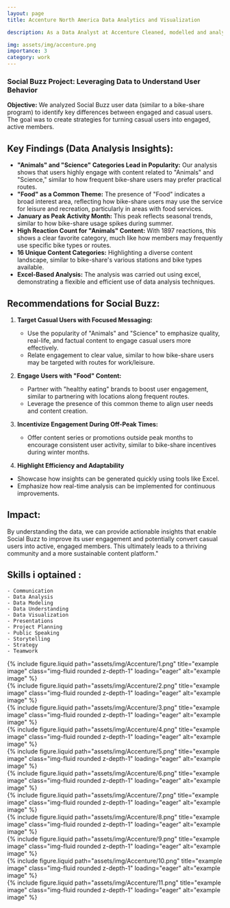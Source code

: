 ```yaml
---
layout: page
title: Accenture North America Data Analytics and Visualization

description: As a Data Analyst at Accenture Cleaned, modelled and analyzed 7 datasets to uncover insights into content trends to inform strategic decisions Prepared a PowerPoint deck and video presentation to communicate key insights for the client and internal stakeholders

img: assets/img/accenture.png
importance: 3
category: work
---
```


### Social Buzz Project: Leveraging Data to Understand User Behavior

**Objective:** We analyzed Social Buzz user data (similar to a bike-share program) to identify key differences between engaged and casual users. The goal was to create strategies for turning casual users into engaged, active members.

## Key Findings (Data Analysis Insights):

- **"Animals" and "Science" Categories Lead in Popularity:** Our analysis shows that users highly engage with content related to "Animals" and "Science," similar to how frequent bike-share users may prefer practical routes.
- **"Food" as a Common Theme:** The presence of "Food" indicates a broad interest area, reflecting how bike-share users may use the service for leisure and recreation, particularly in areas with food services.
- **January as Peak Activity Month:** This peak reflects seasonal trends, similar to how bike-share usage spikes during summer.
- **High Reaction Count for "Animals" Content:** With 1897 reactions, this shows a clear favorite category, much like how members may frequently use specific bike types or routes.
- **16 Unique Content Categories:** Highlighting a diverse content landscape, similar to bike-share's various stations and bike types available.
- **Excel-Based Analysis:** The analysis was carried out using excel, demonstrating a flexible and efficient use of data analysis techniques.

## Recommendations for Social Buzz:

1.  **Target Casual Users with Focused Messaging:**

    - Use the popularity of "Animals" and "Science" to emphasize quality, real-life, and factual content to engage casual users more effectively.
    - Relate engagement to clear value, similar to how bike-share users may be targeted with routes for work/leisure.

2.  **Engage Users with "Food" Content:**

    - Partner with "healthy eating" brands to boost user engagement, similar to partnering with locations along frequent routes.
    - Leverage the presence of this common theme to align user needs and content creation.

3.  **Incentivize Engagement During Off-Peak Times:**

    - Offer content series or promotions outside peak months to encourage consistent user activity, similar to bike-share incentives during winter months.

4.  **Highlight Efficiency and Adaptability**

- Showcase how insights can be generated quickly using tools like Excel.
- Emphasize how real-time analysis can be implemented for continuous improvements.

## Impact:

By understanding the data, we can provide actionable insights that enable Social Buzz to improve its user engagement and potentially convert casual users into active, engaged members. This ultimately leads to a thriving community and a more sustainable content platform."

## Skills i optained :

    - Communication
    - Data Analysis
    - Data Modeling
    - Data Understanding
    - Data Visualization
    - Presentations
    - Project Planning
    - Public Speaking
    - Storytelling
    - Strategy
    - Teamwork

<div class="row justify-content-sm-center">
    <div class="col-sm-8 col-md-11 mt-3 mt-md-0">
        {% include figure.liquid path="assets/img/Accenture/1.png" title="example image" class="img-fluid rounded z-depth-1" loading="eager" alt="example image" %}
    </div>
</div>
<div class="row justify-content-sm-center">
    <div class="col-sm-8 col-md-11 mt-3 mt-md-0">
        {% include figure.liquid path="assets/img/Accenture/2.png" title="example image" class="img-fluid rounded z-depth-1" loading="eager" alt="example image" %}
    </div>
</div>
<div class="row justify-content-sm-center">
    <div class="col-sm-8 col-md-11 mt-3 mt-md-0">
        {% include figure.liquid path="assets/img/Accenture/3.png" title="example image" class="img-fluid rounded z-depth-1" loading="eager" alt="example image" %}
    </div>
</div>
<div class="row justify-content-sm-center">
    <div class="col-sm-8 col-md-11 mt-3 mt-md-0">
        {% include figure.liquid path="assets/img/Accenture/4.png" title="example image" class="img-fluid rounded z-depth-1" loading="eager" alt="example image" %}
    </div>
</div>
<div class="row justify-content-sm-center">
    <div class="col-sm-8 col-md-11 mt-3 mt-md-0">
        {% include figure.liquid path="assets/img/Accenture/5.png" title="example image" class="img-fluid rounded z-depth-1" loading="eager" alt="example image" %}
    </div>
</div>
<div class="row justify-content-sm-center">
    <div class="col-sm-8 col-md-11 mt-3 mt-md-0">
        {% include figure.liquid path="assets/img/Accenture/6.png" title="example image" class="img-fluid rounded z-depth-1" loading="eager" alt="example image" %}
    </div>
</div>
<div class="row justify-content-sm-center">
    <div class="col-sm-8 col-md-11 mt-3 mt-md-0">
        {% include figure.liquid path="assets/img/Accenture/7.png" title="example image" class="img-fluid rounded z-depth-1" loading="eager" alt="example image" %}
    </div>
</div>
<div class="row justify-content-sm-center">
    <div class="col-sm-8 col-md-11 mt-3 mt-md-0">
        {% include figure.liquid path="assets/img/Accenture/8.png" title="example image" class="img-fluid rounded z-depth-1" loading="eager" alt="example image" %}
    </div>
</div>
<div class="row justify-content-sm-center">
    <div class="col-sm-8 col-md-11 mt-3 mt-md-0">
        {% include figure.liquid path="assets/img/Accenture/9.png" title="example image" class="img-fluid rounded z-depth-1" loading="eager" alt="example image" %}
    </div>
</div>
<div class="row justify-content-sm-center">
    <div class="col-sm-8 col-md-11 mt-3 mt-md-0">
        {% include figure.liquid path="assets/img/Accenture/10.png" title="example image" class="img-fluid rounded z-depth-1" loading="eager" alt="example image" %}
    </div>
</div>
<div class="row justify-content-sm-center">
    <div class="col-sm-8 col-md-11 mt-3 mt-md-0">
        {% include figure.liquid path="assets/img/Accenture/11.png" title="example image" class="img-fluid rounded z-depth-1" loading="eager" alt="example image" %}
    </div>
</div>
